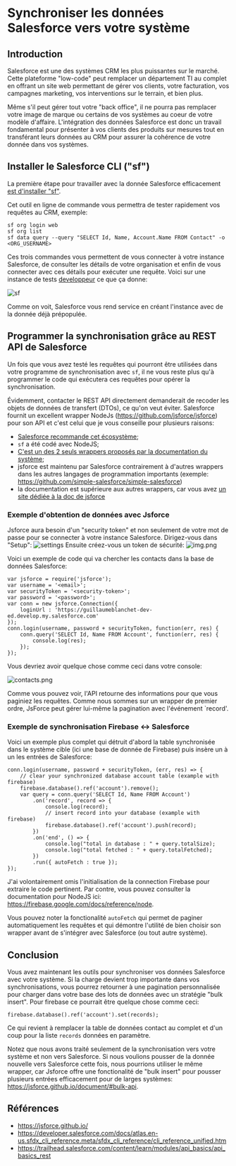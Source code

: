# Synchroniser les données Salesforce vers votre système 

## Introduction

Salesforce est une des systèmes CRM les plus puissantes
sur le marché. Cette plateforme "low-code" peut remplacer un département TI au complet en offrant 
un site web permettant de gérer vos clients, votre facturation, vos campagnes marketing,
vos interventions sur le terrain, et bien plus.

Même s'il peut gérer tout votre "back office", il ne pourra pas remplacer votre image 
de marque ou certains de vos systèmes au coeur de votre modèle d'affaire.
L'intégration des données Salesforce est donc un travail fondamental pour présenter à vos clients des
produits sur mesures tout en transférant leurs données au CRM pour assurer la cohérence de votre 
donnée dans vos systèmes.

## Installer le Salesforce CLI ("sf")

La première étape pour travailler avec la donnée Salesforce efficacement 
[est d'installer "sf"](https://developer.salesforce.com/docs/atlas.en-us.sfdx_setup.meta/sfdx_setup/sfdx_setup_install_cli.htm).

Cet outil en ligne de commande vous permettra de tester rapidement vos requêtes au CRM, exemple:

    sf org login web
    sf org list
    sf data query --query "SELECT Id, Name, Account.Name FROM Contact" -o <ORG_USERNAME>

Ces trois commandes vous permettent de vous connecter à votre instance Salesforce, de consulter les détails de
votre organisation et enfin de vous connecter avec ces détails pour exécuter une requête. Voici sur une instance de tests 
[developpeur](https://developer.salesforce.com/signup/) ce que ça donne:

![sf](./img/sf.png)

Comme on voit, Salesforce vous rend service en créant l'instance avec de la donnée déjà prépopulée. 

## Programmer la synchronisation grâce au REST API de Salesforce

Un fois que vous avez testé les requêtes qui pourront être utilisées dans votre programme de synchronisation avec 
`sf`, il ne vous reste plus qu'à programmer le code qui exécutera ces requêtes pour opérer la synchronisation.

Évidemment, contacter le REST API directement demanderait de recoder les objets de données de transfert (DTOs), ce qu'on 
veut éviter. Salesforce fournit un excellent wrapper NodeJs (https://github.com/jsforce/jsforce) pour son API et c'est celui que je vous conseille 
pour plusieurs raisons:

- [Salesforce recommande cet écosystème](https://developer.salesforce.com/blogs/2021/01/what-is-node-js-and-why-does-it-matter-as-a-salesforce-developer);
- `sf` a été codé avec NodeJS;
- [C'est un des 2 seuls wrappers proposés par la documentation du système](https://trailhead.salesforce.com/content/learn/modules/api_basics/api_basics_rest);
- jsforce est maintenu par Salesforce contrairement à d'autres wrappers dans les autres langages de programmation importants (exemple: https://github.com/simple-salesforce/simple-salesforce)
- la documentation est supérieure aux autres wrappers, car vous avez [un site dédiée à la doc de jsforce](https://jsforce.github.io/)

### Exemple d'obtention de données avec Jsforce

Jsforce aura besoin d'un "security token" et non seulement de votre mot de passe pour se connecter à votre instance Salesforce.
Dirigez-vous dans "Setup":
![settings](img/settings.png)
Ensuite créez-vous un token de sécurité:
![img.png](img/security-token.png)

Voici un exemple de code qui va chercher les contacts dans la base de données Salesforce:

```
var jsforce = require('jsforce');
var username = '<email>';
var securityToken = '<security-token>';
var password = '<password>';
var conn = new jsforce.Connection({
    loginUrl : 'https://guillaumeblanchet-dev-ed.develop.my.salesforce.com'
});
conn.login(username, password + securityToken, function(err, res) {
    conn.query('SELECT Id, Name FROM Account', function(err, res) {
        console.log(res);
    });
});
```

Vous devriez avoir quelque chose comme ceci dans votre console:

![contacts.png](img/contacts.png)

Comme vous pouvez voir, l'API retourne des informations pour que vous paginiez les requêtes. 
Comme nous sommes sur un wrapper de premier ordre, JsForce peut gérer lui-même la pagination
avec l'événement `record'.

### Exemple de synchronisation Firebase <-> Salesforce

Voici un exemple plus complet qui détruit d'abord la table synchronisée dans le système cible 
(ici une base de donnée de Firebase) puis insère un à un les entrées de Salesforce:

```
conn.login(username, password + securityToken, (err, res) => {
    // clear your synchronized database account table (example with firebase)
    firebase.database().ref('account').remove();
    var query = conn.query('SELECT Id, Name FROM Account')
        .on('record', record => {
            console.log(record);
            // insert record into your database (example with firebase)
            firebase.database().ref('account').push(record);
        })
        .on('end', () => {
            console.log("total in database : " + query.totalSize);
            console.log("total fetched : " + query.totalFetched);
        })
        .run({ autoFetch : true });
});
```

J'ai volontairement omis l'initialisation de la connection Firebase pour extraire le code pertinent. Par contre,
vous pouvez consulter la documentation pour NodeJS ici: https://firebase.google.com/docs/reference/node.

Vous pouvez noter la fonctionalité `autoFetch` qui permet de paginer automatiquement les requêtes et qui démontre l'utilité
de bien choisir son wrapper avant de s'intégrer avec Salesforce (ou tout autre système).

## Conclusion

Vous avez maintenant les outils pour synchroniser vos données Salesforce avec votre système. Si la charge devient 
trop importante dans vos synchronisations, vous pourrez retourner à une pagination personnalisée pour charger dans votre
base des lots de données avec un stratégie "bulk insert". Pour firebase ce pourrait être quelque chose comme ceci:

```
firebase.database().ref('account').set(records);
```
Ce qui revient à remplacer la table de données contact au complet et d'un coup pour la liste `records` données en paramètre. 

Notez que nous avons traité seulement de la synchronisation vers votre système et non vers Salesforce. Si nous voulions 
pousser de la donnée nouvelle vers Salesforce cette fois, nous pourrions utiliser le même wrapper, car Jsforce offre
une fonctionalité de "bulk insert" pour pousser plusieurs entrées efficacement pour de larges systèmes: 
https://jsforce.github.io/document/#bulk-api.

## Références

- https://jsforce.github.io/
- https://developer.salesforce.com/docs/atlas.en-us.sfdx_cli_reference.meta/sfdx_cli_reference/cli_reference_unified.htm
- https://trailhead.salesforce.com/content/learn/modules/api_basics/api_basics_rest



